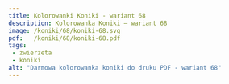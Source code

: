 ```yaml
---
title: Kolorowanki Koniki - wariant 68
description: Kolorowanka Koniki – wariant 68
image: /koniki/68/koniki-68.svg
pdf:   /koniki/68/koniki-68.pdf
tags:
 - zwierzeta
 - koniki
alt: "Darmowa kolorowanka koniki do druku PDF - wariant 68"
---
```

